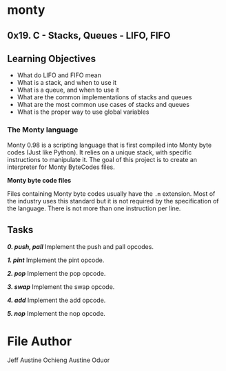 # monty
## 0x19. C - Stacks, Queues - LIFO, FIFO

## Learning Objectives


- What do LIFO and FIFO mean
- What is a stack, and when to use it
- What is a queue, and when to use it
- What are the common implementations of stacks and queues
- What are the most common use cases of stacks and queues
- What is the proper way to use global variables

### The Monty language

Monty 0.98 is a scripting language that is first compiled into Monty byte codes (Just like Python). It relies on a unique stack, with specific instructions to manipulate it. The goal of this project is to create an interpreter for Monty ByteCodes files.

**Monty byte code files**

Files containing Monty byte codes usually have the `.m` extension. Most of the industry uses this standard but it is not required by the specification of the language. There is not more than one instruction per line. 

## Tasks

_**0. push, pall**_
Implement the push and pall opcodes.

_**1. pint**_
Implement the pint opcode.

_**2. pop**_
Implement the pop opcode.

_**3. swap**_
Implement the swap opcode.

_**4. add**_
Implement the add opcode.

_**5. nop**_
Implement the nop opcode.

# File Author 
 Jeff Austine Ochieng
 Austine Oduor